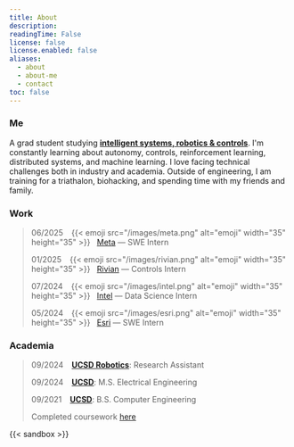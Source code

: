 ```yaml
---
title: About
description:
readingTime: False
license: false
license.enabled: false
aliases:
  - about
  - about-me
  - contact
toc: false
---
```


### Me
A grad student studying **[intelligent systems, robotics & controls](https://www.ece.ucsd.edu/faculty-research/ece-research-areas/intelligent-systems-robotics-control-impacted)**. I'm constantly learning about autonomy, controls, reinforcement learning, distributed systems, and machine learning. I love facing technical challenges both in industry and academia. Outside of engineering, I am training for a triathalon, biohacking, and spending time with my friends and family.

### Work
> 06/2025 &ensp; {{< emoji src="/images/meta.png" alt="emoji" width="35" height="35" >}} &nbsp; [Meta](https://meta.com) — SWE Intern
>
> 01/2025 &ensp; {{< emoji src="/images/rivian.png" alt="emoji" width="35" height="35" >}} &nbsp; [Rivian](https://rivian.com) — Controls Intern
>
> 07/2024 &ensp; {{< emoji src="/images/intel.png" alt="emoji" width="35" height="35" >}} &nbsp; [Intel](https://www.intel.com/content/www/us/en/homepage.html) — Data Science Intern
>
> 05/2024 &ensp; {{< emoji src="/images/esri.png" alt="emoji" width="35" height="35" >}} &nbsp; [Esri](https://www.esri.com/en-us/home) — SWE Intern

### Academia

> 09/2024 &ensp; **[UCSD Robotics](http://erl.ucsd.edu)**: Research Assistant
>
> 09/2024 &ensp; **[UCSD](http://erl.ucsd.edu)**: M.S. Electrical Engineering
>
> 09/2021 &ensp; **[UCSD](http://erl.ucsd.edu)**: B.S. Computer Engineering
>
> Completed coursework [here](https://brandonszeto.com/coursework/)

{{< sandbox >}}
